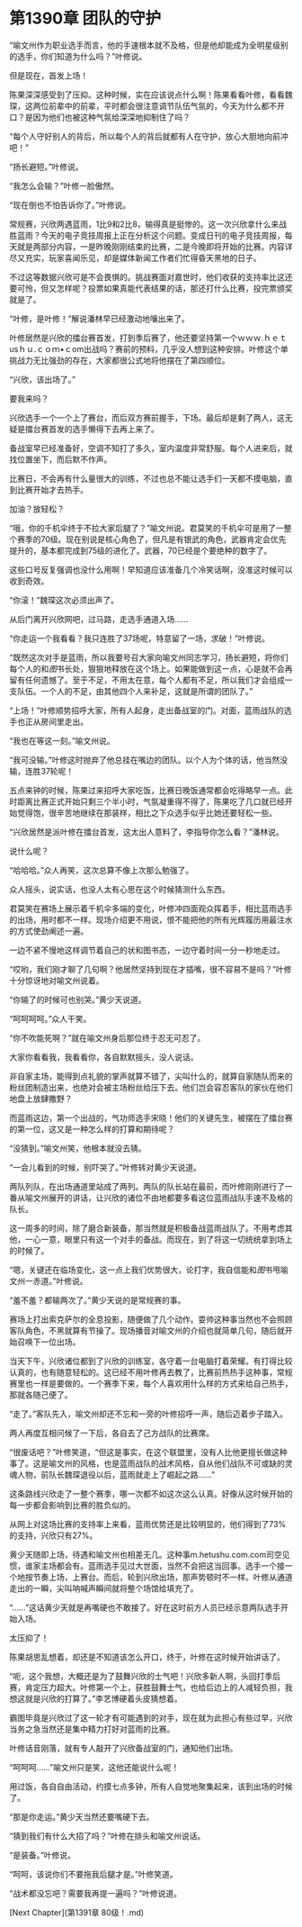 # 第1390章 团队的守护

“喻文州作为职业选手而言，他的手速根本就不及格，但是他却能成为全明星级别的选手，你们知道为什么吗？”叶修说。

但是现在，首发上场！

陈果深深感受到了压抑。这种时候，实在应该说点什么啊！陈果看看叶修，看看魏琛，这两位前辈中的前辈，平时都会很注意调节队伍气氛的，今天为什么都不开口？是因为他们也被这种气氛给深深地抑制住了吗？

“每个人守好别人的背后，所以每个人的背后就都有人在守护，放心大胆地向前冲吧！”

“扬长避短。”叶修说。

“我怎么会输？”叶修一脸傲然。

“现在倒也不怕告诉你了。”叶修说。

常规赛，兴欣两遇蓝雨，1比9和2比8，输得真是挺惨的。这一次兴欣拿什么来战胜蓝雨？今天的电子竞技周报上正在分析这个问题。变成日刊的电子竞技周报，每天就是两部分内容，一是昨晚刚刚结束的比赛，二是今晚即将开始的比赛。内容详尽又充实，玩家喜闻乐见，却是媒体新闻工作者们忙得昏天黑地的日子。

不过这等数据兴欣可是不会畏惧的。挑战赛面对嘉世时，他们收获的支持率比这还要可怜，但又怎样呢？投票如果真能代表结果的话，那还打什么比赛，投完票颁奖就是了。

“叶修，是叶修！”解说潘林早已经激动地嚷出来了。

叶修居然是兴欣的擂台赛首发，打到季后赛了，他还要坚持第一个ｗｗｗ.ｈｅｔusｈｕ.ｃｏｍ•ｃom出战吗？赛前的预料，几乎没人想到这种安排。叶修这个单挑战力无比强劲的存在，大家都很公式地将他摆在了第四顺位。

“兴欣，该出场了。”

要我来吗？

兴欣选手一个一个上了赛台，而后双方赛前握手，下场。最后却是剩了两人，这无疑是擂台赛首发的选手懒得下去再上来了。

备战室早已经准备好，空调不知打了多久，室内温度非常舒服。每个人进来后，就找位置坐下，而后默不作声。

比赛日，不会再有什么量很大的训练，不过也总不能让选手们一天都不摸电脑，直到比赛开始才去热手。

加油？放轻松？

“哦，你的千机伞终于不拉大家后腿了？”喻文州说。君莫笑的千机伞可是用了一整个赛季的70级。现在别说是核心角色了，但凡是有银武的角色，武器肯定会优先提升的，基本都完成到75级的进化了。武器，70已经是个要绝种的数字了。

这些口号反复强调也没什么用啊！早知道应该准备几个冷笑话啊，没准这时候可以收到奇效。

“你滚！”魏琛这次必须出声了。

从后门离开兴欣网吧，过马路，走选手通道入场……

“你走运一个我看看？我只连胜了37场呢，特意留了一场，求破！”叶修说。

“既然这次对手是蓝雨，所以我要号召大家向喻文州同志学习，扬长避短，将你们每个人的和*图*书长处，狠狠地释放在这个场上。如果能做到这一点，心是就不会再留有任何遗憾了。至于不足，不用太在意，每个人都有不足，所以我们才会组成一支队伍。一个人的不足，由其他四个人来补足，这就是所谓的团队了。”

“上场！”叶修顺势招呼大家，所有人起身，走出备战室的门。对面，蓝雨战队的选手也正从房间里走出。

“我也在等这一刻。”喻文州说。

“我可没输。”叶修这时抛弃了他总挂在嘴边的团队。以个人为个体的话，他当然没输，连胜37轮呢！

五点来钟的时候，陈果过来招呼大家吃饭，比赛日晚饭通常都会吃得略早一点。此时距离比赛正式开始只剩三个半小时，气氛凝重得不得了，陈果吃了几口就已经开始觉得饱，很辛苦地继续在那装样，相比之下众选手似乎比她还要轻松一些。

“兴欣居然是派叶修在擂台首发，这太出人意料了，李指导你怎么看？”潘林说。

说什么呢？

“哈哈哈。”众人再笑，这次总算不像上次那么勉强了。

众人摇头，说实话，也没人太有心思在这个时候猜测什么东西。

君莫笑在赛场上展示着千机伞多端的变化，叶修冲四面观众挥着手，相比蓝雨选手的出场，用时都不一样。现场介绍更不用说，恨不能把他的所有光辉履历用最注水的方式使劲阐述一遍。

一边不紧不慢地这样调节着自己的状和图书态，一边守着时间一分一秒地走过。

“哎哟，我们刚才聊了几句啊？他居然坚持到现在才插嘴，很不容易不是吗？”叶修十分惊讶地对喻文州说着。

“你输了的时候可也别哭。”黄少天说道。

“呵呵呵呵。”众人干笑。

“你不吹能死啊？”就在喻文州身后那位终于忍无可忍了。

大家你看看我，我看看你，各自默默摇头，没人说话。

非自家主场，能得到点礼貌的掌声就算不错了，尖叫什么的，就算自家随队而来的粉丝团制造出来，也绝对会被主场粉丝给压下去。他们岂会容忍客队的家伙在他们地盘上放肆撒野？

而蓝雨这边，第一个出战的，气功师选手宋晓！他们的关键先生，被摆在了擂台赛的第一位，这又是一种怎么样的打算和期待呢？

“没猜到。”喻文州笑，他根本就没去猜。

“一会儿看到的时候，别吓哭了。”叶修转对黄少天说道。

两队列队，在出场通道里站成了两列。两队的队长站在最前，而叶修刚刚进行了一番从喻文州展开的讲话，让兴欣的诸位不由地都要多看这位蓝雨战队手速不及格的队长。

这一周多的时间，除了磨合新装备，那当然就是积极备战蓝雨战队了。不用考虑其他，一心一意，眼里只有这一个对手的备战。而现在，到了将这一切统统拿到场上的时候了。

“嗯，关键还在临场变化，这一点上我们优势很大，论打字，我自信能和*图*书甩喻文州一赤道。”叶修说。

“羞不羞？都输两次了。”黄少天说的是常规赛的事。

赛场上打出索克萨尔的全息投影，随便做了几个动作。耍帅这种事当然也不会照顾客队角色，不黑就算有节操了。现场播音对喻文州的介绍也就简单几句，随后就开始召唤下一位出场。

当天下午，兴欣诸位都到了兴欣的训练室，各守着一台电脑打着荣耀。有打得比较认真的，也有随意轻松的。这已经不用叶修再去教了，比赛前热热手这种事，常规赛里也一样是要做的。一个赛季下来，每个人喜欢用什么样的方式来给自己热手，那就各随己便了。

“走了。”客队先入，喻文州却还不忘和一旁的叶修招呼一声，随后迈着步子踏入。

两人再度互相问候了一下后，各自去了己方战队的比赛席。

“很废话吧？”叶修笑道，“但这是事实，在这个联盟里，没有人比他更擅长做这种事了。这是喻文州的风格，也是蓝雨战队的战术风格，自从他们战队不可或缺的灵魂人物，前队长魏琛退役以后，蓝雨就走上了崛起之路……”

这条路线兴欣走了一整个赛季，哪一次都不如这次这么认真。好像从这时候开始的每一步都会影响到比赛的胜负似的。

从网上对这场比赛的支持率上来看，蓝雨优势还是比较明显的，他们得到了73%的支持，兴欣只有27%。

黄少天随即上场，待遇和喻文州也相差无几。这种事m.hetushu.com.com司空见惯，谁家主场都会有。蓝雨选手见过大世面，当然不会把这当回事。选手一个接一个地按节奏上场，上赛台。而后，轮到兴欣出场，那声势顿时不一样。叶修从通道走出的一瞬，尖叫呐喊声瞬间就将整个场馆给填充了。

“……”这话黄少天就是再嘴硬也不敢接了。好在这时前方人员已经示意两队选手开始入场。

太压抑了！

陈果胡思乱想着，却还是不知道该怎么开口，终于，叶修在这时候开始讲话了。

“呃，这个我想，大概还是为了鼓舞兴欣的士气吧！兴欣多新人啊，头回打季后赛，肯定压力超大。叶修第一个上，获胜鼓舞士气，也给后边上的人减轻负担，我想这就是兴欣的打算了。”李艺博硬着头皮猜想着。

霸图毕竟是兴欣过了这一轮才有可能遇到的对手，现在就为此担心有些过早，兴欣当务之急当然还是集中精力打好对蓝雨的比赛。

叶修话音刚落，就有专人敲开了兴欣备战室的门，通知他们出场。

“呵呵呵……”喻文州只是笑，这他还能说什么呢！

用过饭，各自自由活动，约摸七点多钟，所有人自觉地聚集起来，该到出场的时候了。

“那是你走运。”黄少天当然还要嘴硬下去。

“猜到我们有什么大招了吗？”叶修在排头和喻文州说话。

“是装备。”叶修说。

“呵呵，该说你们不要拖我后腿才是。”叶修笑道。

“战术都没忘吧？需要我再提一遍吗？”叶修说道。



[Next Chapter](第1391章 80级！.md)